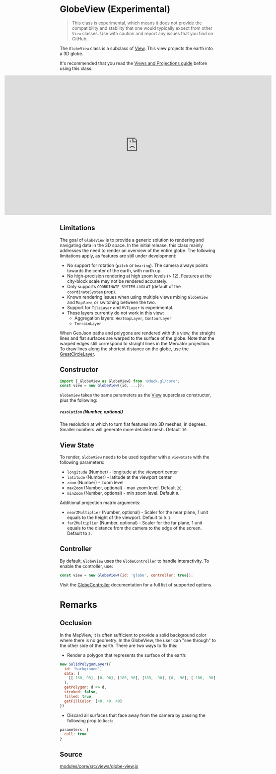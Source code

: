 # GlobeView (Experimental)

> This class is experimental, which means it does not provide the compatibility and stability that one would typically expect from other `View` classes. Use with caution and report any issues that you find on GitHub.

The `GlobeView` class is a subclass of [View](/docs/api-reference/core/view.md). This view projects the earth into a 3D globe.

It's recommended that you read the [Views and Projections guide](/docs/developer-guide/views.md) before using this class.

<div style="position:relative;height:450px"></div>
<div style="position:absolute;transform:translateY(-450px);padding-left:inherit;padding-right:inherit;left:0;right:0">
  <iframe height="450" style="width: 100%;" scrolling="no" title="deck.gl GlobeView" src="https://codepen.io/vis-gl/embed/JjbdXjr?height=450&theme-id=light&default-tab=result" frameborder="no" loading="lazy" allowtransparency="true" allowfullscreen="true">
    See the Pen <a href='https://codepen.io/vis-gl/pen/JjbdXjr'>deck.gl GlobeView</a> by vis.gl
    (<a href='https://codepen.io/vis-gl'>@vis-gl</a>) on <a href='https://codepen.io'>CodePen</a>.
  </iframe>
</div>


## Limitations

The goal of `GlobeView` is to provide a generic solution to rendering and navigating data in the 3D space.
In the initial release, this class mainly addresses the need to render an overview of the entire globe. The following limitations apply, as features are still under development: 

- No support for rotation (`pitch` or `bearing`). The camera always points towards the center of the earth, with north up.
- No high-precision rendering at high zoom levels (> 12). Features at the city-block scale may not be rendered accurately.
- Only supports `COORDINATE_SYSTEM.LNGLAT` (default of the `coordinateSystem` prop).
- Known rendering issues when using multiple views mixing `GlobeView` and `MapView`, or switching between the two.
- Support for `TileLayer` and `MVTLayer` is experimental.
- These layers currently do not work in this view:
  + Aggregation layers: `HeatmapLayer`, `ContourLayer`
  + `TerrainLayer`

When GeoJson paths and polygons are rendered with this view, the straight lines and flat surfaces are warped to the surface of the globe. Note that the warped edges still correspond to straight lines in the Mercator projection. To draw lines along the shortest distance on the globe, use the [GreatCircleLayer](/docs/api-reference/geo-layers/great-circle-layer.md).


## Constructor

```js
import {_GlobeView as GlobeView} from '@deck.gl/core';
const view = new GlobeView({id, ...});
```

`GlobeView` takes the same parameters as the [View](/docs/api-reference/core/view.md) superclass constructor, plus the following:

##### `resolution` (Number, optional)

The resolution at which to turn flat features into 3D meshes, in degrees. Smaller numbers will generate more detailed mesh. Default `10`.


## View State

To render, `GlobeView` needs to be used together with a `viewState` with the following parameters:

- `longitude` (Number) - longitude at the viewport center
- `latitude` (Number) - latitude at the viewport center
- `zoom` (Number) - zoom level
- `maxZoom` (Number, optional) - max zoom level. Default `20`.
- `minZoom` (Number, optional) - min zoom level. Default `0`.

Additional projection matrix arguments:

+ `nearZMultiplier` (Number, optional) - Scaler for the near plane, 1 unit equals to the height of the viewport. Default to `0.1`.
+ `farZMultiplier` (Number, optional) - Scaler for the far plane, 1 unit equals to the distance from the camera to the edge of the screen. Default to `2`.

## Controller

By default, `GlobeView` uses the `GlobeController` to handle interactivity. To enable the controller, use:

```js
const view = new GlobeView({id: 'globe', controller: true});
```

Visit the [GlobeController](/docs/api-reference/core/globe-controller.md) documentation for a full list of supported options.


# Remarks

## Occlusion

In the MapView, it is often sufficient to provide a solid background color where there is no geometry. In the GlobeView, the user can "see through" to the other side of the earth. There are two ways to fix this:

- Render a polygon that represents the surface of the earth:

```js
new SolidPolygonLayer({
  id: 'background',
  data: [
    [[-180, 90], [0, 90], [180, 90], [180, -90], [0, -90], [-180, -90]]
  ],
  getPolygon: d => d,
  stroked: false,
  filled: true,
  getFillColor: [40, 40, 40]
})
```

- Discard all surfaces that face away from the camera by passing the following prop to `Deck`:

```js
parameters: {
  cull: true
}
```



## Source

[modules/core/src/views/globe-view.js](https://github.com/visgl/deck.gl/tree/8.5-release/modules/core/src/views/globe-view.js)
